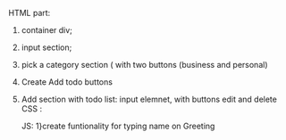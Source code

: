  HTML part: 
1) container div;
2) input section;
3) pick a category section ( with two buttons (business and personal)
4) Create Add todo buttons
5) Add section with todo list: input elemnet, with buttons edit and delete
   CSS :

   JS: 
  1}create funtionality for typing name on Greeting 


 
